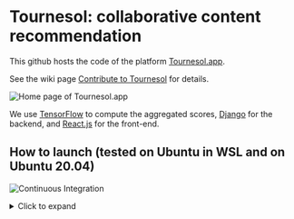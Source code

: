 # Tournesol: collaborative content recommendation

This github hosts the code of the platform [Tournesol.app](https://tournesol.app).

See the wiki page [Contribute to Tournesol](https://wiki.tournesol.app/index.php/Contribute_to_Tournesol) for details.

![Home page of Tournesol.app](https://user-images.githubusercontent.com/10453308/115123905-9b6b4300-9fbf-11eb-8853-25552d13f7b0.png)

We use [TensorFlow](http://tensorflow.org/) to compute the aggregated scores,
[Django](https://www.djangoproject.com/) for the backend, and [React.js](https://reactjs.org/) for the front-end.

## How to launch (tested on Ubuntu in WSL and on Ubuntu 20.04)

![Continuous Integration](https://github.com/tournesol-app/tournesol/workflows/Continuous%20Integration/badge.svg?branch=master)

<details>
  <summary>Click to expand</summary>

First, clone this repo and `cd` to it.
You will need [Docker](https://docs.docker.com/get-docker/) installed and configured.

<h3>Building the Docker image</h3>

The final image size (`docker image ls`) is about 4GB, but during the installation it might take more space.

1. Inside the repository, run `sudo docker build -t tournesol-app/tournesol docker`
2. At the end, the script will print the ssh certificate, like
   ```
=== Your ssh public key... ===
ssh-rsa ...
=== /public key
   ```
   Copy the ssh-rsa line to your [GitHub account](https://github.com/settings/keys).
3. Run the container with `sudo docker run -p 8000:8000 -p 8899:8899 -p 5900:5900 -it tournesol-app/tournesol`.
   The `8000` port exposes the web server, the `8899` port exposes the jupyter notebook, and `5900` is for VNC.
4. To run the same container again, remember the host name of the container (`root@xxx`) and run
   `sudo docker start -ai xxx`


<h3>Building front-end</h3>

Run inside the container (`npm run build` runs on image build):

```
$ cd frontend

# will watch for changes made to the frontend source code and re-build automatically:
frontend $ npm run dev
```

<h3>Running back-end</h3>

Run inside the container to launch the server, and the jupyter notebook:


```
(venv-tournesol) $ ./launch_debug.sh
```

Now you can navigate to http://127.0.0.1:8000 to view the development website, and to http://127.0.0.1:8899 to view the Jupyter notebook

When running integration tests, you can connect to 127.0.0.1 via VNC (port 5900) to see Firefox

Auxiliary commands:

```
(venv-tournesol) $ . ./debug_export.sh # to set env vars, done automatically in Docker
# cd backend

# create the test database
(venv-tournesol) backend $ python manage.py migrate

# (optional) run training
(venv-tournesol) backend $ python manage.py ml_train

# (optional) download latest video metadata
(venv-tournesol) backend $ python manage.py add_videos

# optional: create a user for yourself
(venv-tournesol) backend $ python manage.py createsuperuser
```



Note that creating a super user is highly recommended for testing the website locally and contributing to the codebase. 💯

<h3>Connecting to the website</h3>


</details>

## API
<details>
  <summary>Click to expand</summary>

API is implemented in [Django-REST](https://www.django-rest-framework.org/) using [Spectacular](https://github.com/tfranzel/drf-spectacular) for annotations compliany with [OpenAPI 3.0](https://swagger.io/specification/):

* API (v2): [api_v2](backend/backend/api_v2), running at [api/v2/](http://127.0.0.1:8000/api/v2/).
* For API v2, the [OpenAPI 3](https://swagger.io/specification/) schema is available at [schema.json](backend/schema.json)
  or at [schema/](http://127.0.0.1:8000/schema/)
  - To generate it, run
    ```shell
    backend $ python manage.py spectacular --file schema.json --format openapi-json --validate
    ```
* For API v2, auto-generated documentation is available as well:
  - Via Swagger: [schema/swagger-ui/](http://127.0.0.1:8000/schema/swagger-ui/)
  - Via ReDoc: [schema/redoc/](http://127.0.0.1:8000/schema/redoc/)
  
* <s>Old API (v1): [api.py](backend/backend/api_v1/api.py), will run at [api_explorer/](http://127.0.0.1:8000/api_explorer/)</s> deprecated

</details>

## Documentation

- Backend documentation (Sphinx): [backend/doc/build/html/index.html](backend/doc/build/html/index.html)
- API v2 documentation in Markdown (auto-generated): [API/README.md](API/README.md)
- API v2 documentation for JavaScript auto-generated code: [frontend/api/README.md](frontend/api/README.md)


## Website structure

- Main page -- loads react.js template
- `/admin` Django admin panel. Use the superuser login you created
- Training artifacts: `/files`

### Machine learning model

<details>
  <summary>Click to expand</summary>

- The video fields (reliability, ...) are described in [rating_fields.py](backend/backend/rating_fields.py).
- The model transforms Expert Ratings (pairwise comparisons), [`ExpertRating`](backend/backend/models.py) model into aggregated scores for each `Video`
- Per-expert scores are written to the `VideoRating` model
- To run the model training, call `backend $ python manage.py ml_train`, this will run the [ml_train.py](backend/backend/management/commands/ml_train.py)
  * The script will save weights and plots to `backend/../.models/`
  * The script will use the [default config file](backend/backend/ml_model/config/featureless_config.gin) specified by `--config`
  * To run hyperparameter tuning with [ray tune](https://docs.ray.io/en/latest/tune/index.html), add the `--tune` option and use a corresponding config file, such as
    [featureless_config_hparam_search.gin](backend/backend/ml_model/config/featureless_config_hparam_search.gin).
    The file will generate TensorBoard logs and best/worst predictions in `~/ray_results`.
- There are 2 frameworks used in the project:
  * Embedding model. Uses the `Video.embedding` field in order to represent a video
  * **(now used)** [Featureless model](https://www.overleaf.com/project/5f44dd8e84c8540001bf1552).
    For each video and each expert, there is a variable
- Code structure for the ML models, see [backend/backend/ml_model](backend/backend/ml_model)
  1. [preference_aggregation.py](backend/backend/ml_model/preference_aggregation.py) defines the abstract preference aggregation model without application to Tournesol
     - Constructor creates the model, `fit()` trains it, `__call__()` is for prediction.
     - `MedianPreferenceAggregator` takes outputs of many models and computes the median
     - [preference_aggregation_featureless.py](backend/backend/ml_model/preference_aggregation_featureless.py) Featureless implementation
       - `VariableIndexLayer` defines the Keras layer with a variable which takes indices as inputs and outputs `variable[index]`
       - `AllRatingsWithCommon` defines the wrapper around `VariableIndexLayer` with user-friendly access (indices are converted into names and vice-versa), as well as checkpointing
       - `FeaturelessPreferenceLearningModel` defines a wrapper around `AllRatingsWithCommon` which implements prediction for a particular user, and ratings storage
       - `FeaturelessMedianPreferenceAverageRegularizationAggregator` implements the losses, minibatch computation and the plotting of losses
     - [preference_aggregation_with_embeddings.py](backend/backend/ml_model/preference_aggregation_with_embeddings.py) Embedding implementation
  2. [client_server/database_learner.py](backend/backend/ml_model/client_server/database_learner.py) Abstract class to load data to and from the database into the Preference Aggregation model
     - Constructor loads data, the `fit()` method trains the model, `update_features()` saves results. `load()` and `save()` are for checkpointing
     - [django_ml_featureless.py](backend/backend/ml_model/client_server/django_ml_featureless.py) Featureless implementation
     - [django_ml_embedding.py](backend/backend/ml_model/client_server/django_ml_embedding.py) Embedding implementation

<h4>Where to add online updates</h4>

The rough plan to add online updates would be to:
1. Create a `DatabasePreferenceLearnerFeatureless` as a global object inside the Django code (do once, it would take time)
2. Load current weights data from a checkpoint (do once, it would take time), use `.load()`
3. Load the ratings into the learner, use `.fit()` with `0` epochs
4. Do custom updates (write your own `tf.function` that will re-compute the weights)
5. Get the results and send via API

For quick development, you can use Jupyter notebooks (running by-default on port 8899 if started via [launch.sh](launch.sh))

</details>

## Directory structure

<details><summary>Click to expand</summary>

- notebooks -- research and development
- frontend -- react.js code
- backend -- django/tensorflow code
- backend/db.sqlite3 -- database with videos, preferences, ratings
- backend/api.py -- API definition
- backend/models.py -- Models definition. After updating, run `(venv) backend $ python manage.py makemigrations && python manage.py migrate`
- backend/ml_models.py -- Machine Learning part of the project (server definition included)
- backend/ml_client.py _trainr
- backend/preference_aggregation.py -- code to aggregate expert ratings
- backend/rating_fields.py -- video fields (rating)
- backend/video_search.py -- code to search for a video by name in Django database
- backend/add_videos.py -- code to import videos from YouTube
- backend/management - code to automate import/ml server tasks
- config -- server configuration files
- scripts -- server scripts

</details>

## Useful things
- Running the notebook to interface Django models
  `(venv) backend $ python manage.py shell_plus --notebook`
- Populate the database with videos: `notebooks/populate-database.ipynb` use Notebook with Django (as above)
- Show the PCA of all embeddings and other stats: `notebooks/video-database-stats.ipynb`

## Development workflow
- The `dev-server` branch contains code running at `dev.tournesol.app` and contains unmerged pull-requests
- The `master` branch contains tested code. `dev-server` gets merged into it when the pull-request gets merged
- Before commiting, use `tests.sh` to run tests 
- To run github action locally (useful to test dependencies installation as well), run `act -b --reuse` with [act](https://github.com/nektos/act)
- Integration tests produce videos of the format `integration_test_xxxx.avi`. A frame is grabbed each time an attribute is requested from a driver (this is a hacky a bit)
